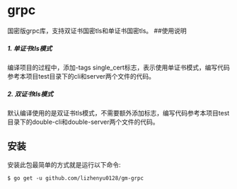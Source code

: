 # grpc
国密版grpc库，支持双证书国密tls和单证书国密tls。
##使用说明 
##### 1. 单证书tls模式  
编译项目的过程中，添加-tags single_cert标志，表示使用单证书模式，编写代码参考本项目test目录下的cli和server两个文件的代码。

##### 2. 双证书tls模式  
默认编译使用的是双证书tls模式，不需要额外添加标志，编写代码参考本项目test目录下的double-cli和double-server两个文件的代码。

安装
------------

安装此包最简单的方式就是运行以下命令:

```
$ go get -u github.com/lizhenyu0128/gm-grpc
```
